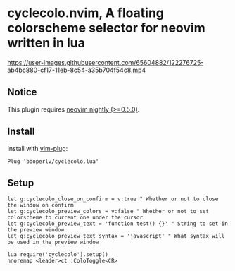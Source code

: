 # cyclecolo.nvim, A floating colorscheme selector for neovim written in lua

https://user-images.githubusercontent.com/65604882/122276725-ab4bc880-cf17-11eb-8c54-a35b704f54c8.mp4

## Notice
This plugin requires [neovim nightly (>=0.5.0)](https://github.com/neovim/neovim/wiki/Installing-Neovim).

## Install

Install with [vim-plug](https://github.com/junegunn/vim-plug):
```vim
Plug 'booperlv/cyclecolo.lua'
```

## Setup

```vim
let g:cyclecolo_close_on_confirm = v:true " Whether or not to close the window on confirm
let g:cyclecolo_preview_colors = v:false " Whether or not to set colorscheme to current one under the cursor
let g:cyclecolo_preview_text = 'function test() {}' " String to set in the preview window 
let g:cyclecolo_preview_text_syntax = 'javascript' " What syntax will be used in the preview window

lua require('cyclecolo').setup()
nnoremap <leader>ct :ColoToggle<CR>
```
